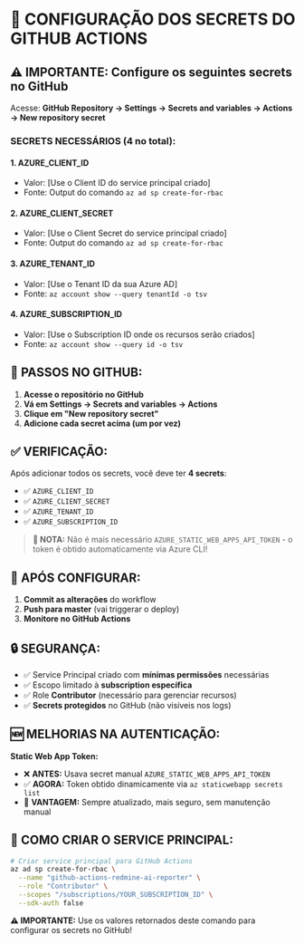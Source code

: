 # 🔐 CONFIGURAÇÃO DOS SECRETS DO GITHUB ACTIONS

## ⚠️ IMPORTANTE: Configure os seguintes secrets no GitHub

Acesse: **GitHub Repository → Settings → Secrets and variables → Actions → New repository secret**

### **SECRETS NECESSÁRIOS (4 no total):**

#### 1. **AZURE_CLIENT_ID**
- Valor: [Use o Client ID do service principal criado]
- Fonte: Output do comando `az ad sp create-for-rbac`

#### 2. **AZURE_CLIENT_SECRET** 
- Valor: [Use o Client Secret do service principal criado]
- Fonte: Output do comando `az ad sp create-for-rbac`

#### 3. **AZURE_TENANT_ID**
- Valor: [Use o Tenant ID da sua Azure AD]
- Fonte: `az account show --query tenantId -o tsv`

#### 4. **AZURE_SUBSCRIPTION_ID**
- Valor: [Use o Subscription ID onde os recursos serão criados]
- Fonte: `az account show --query id -o tsv`

## 🔧 PASSOS NO GITHUB:

1. **Acesse o repositório no GitHub**
2. **Vá em Settings → Secrets and variables → Actions**
3. **Clique em "New repository secret"**
4. **Adicione cada secret acima (um por vez)**

## ✅ VERIFICAÇÃO:

Após adicionar todos os secrets, você deve ter **4 secrets**:
- ✅ `AZURE_CLIENT_ID`
- ✅ `AZURE_CLIENT_SECRET` 
- ✅ `AZURE_TENANT_ID`
- ✅ `AZURE_SUBSCRIPTION_ID`

> **📝 NOTA:** Não é mais necessário `AZURE_STATIC_WEB_APPS_API_TOKEN` - o token é obtido automaticamente via Azure CLI!

## 🚀 APÓS CONFIGURAR:

1. **Commit as alterações** do workflow
2. **Push para master** (vai triggerar o deploy)
3. **Monitore no GitHub Actions**

## 🔒 SEGURANÇA:

- ✅ Service Principal criado com **mínimas permissões** necessárias
- ✅ Escopo limitado à **subscription específica**
- ✅ Role **Contributor** (necessário para gerenciar recursos)
- ✅ **Secrets protegidos** no GitHub (não visíveis nos logs)

## 🆕 MELHORIAS NA AUTENTICAÇÃO:

**Static Web App Token:**
- ❌ **ANTES:** Usava secret manual `AZURE_STATIC_WEB_APPS_API_TOKEN`
- ✅ **AGORA:** Token obtido dinamicamente via `az staticwebapp secrets list`
- 🎯 **VANTAGEM:** Sempre atualizado, mais seguro, sem manutenção manual

## 📝 COMO CRIAR O SERVICE PRINCIPAL:

```bash
# Criar service principal para GitHub Actions
az ad sp create-for-rbac \
  --name "github-actions-redmine-ai-reporter" \
  --role "Contributor" \
  --scopes "/subscriptions/YOUR_SUBSCRIPTION_ID" \
  --sdk-auth false
```

**⚠️ IMPORTANTE:** Use os valores retornados deste comando para configurar os secrets no GitHub!
